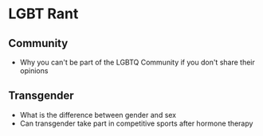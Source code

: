 # LGBT Rant

## Community

- Why you can't be part of the LGBTQ Community if you don't share their opinions

## Transgender

- What is the difference between gender and sex
- Can transgender take part in competitive sports after hormone therapy
